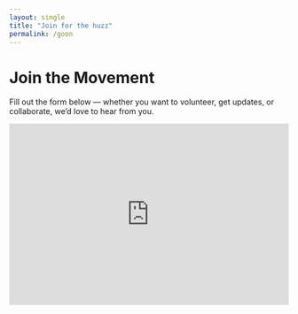 ```yaml
---
layout: single
title: "Join for the huzz"
permalink: /goon
---
```


# Join the Movement

Fill out the form below — whether you want to volunteer, get updates, or collaborate, we’d love to hear from you.

<div style="position: relative; padding-bottom: 65%; height: 0; overflow: hidden;">
  <iframe src="https://docs.google.com/forms/d/e/1FAIpQLSeVhOC2mg6lN_B7ytpcA4vClvMhpWvvlOPqvSRuBLSG21zZFw/viewform?embedded=true" frameborder="0" marginheight="0" marginwidth="0"
    style="position: absolute; top:0; left: 0; width: 100%; height: 100%;">
    Loading…
  </iframe>
</div>
